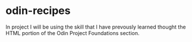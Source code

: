 # odin-recipes
In project I will be using the skill that I have prevously learned thought the HTML portion of the Odin Project Foundations section.
